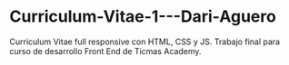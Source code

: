 # Curriculum-Vitae-1---Dari-Aguero
Curriculum Vitae full responsive con HTML, CSS y JS. Trabajo final para curso de desarrollo Front End de Ticmas Academy.
